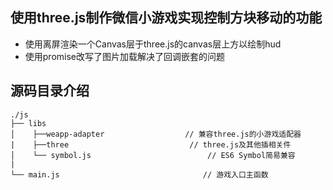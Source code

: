 ## 使用three.js制作微信小游戏实现控制方块移动的功能

* 使用离屏渲染一个Canvas层于three.js的canvas层上方以绘制hud
* 使用promise改写了图片加载解决了回调嵌套的问题

## 源码目录介绍
```
./js
├── libs
│    ├──weapp-adapter                  // 兼容three.js的小游戏适配器
|    ├──three                           // three.js及其他插相关件
│    └── symbol.js                          // ES6 Symbol简易兼容
|
└── main.js                                // 游戏入口主函数
```